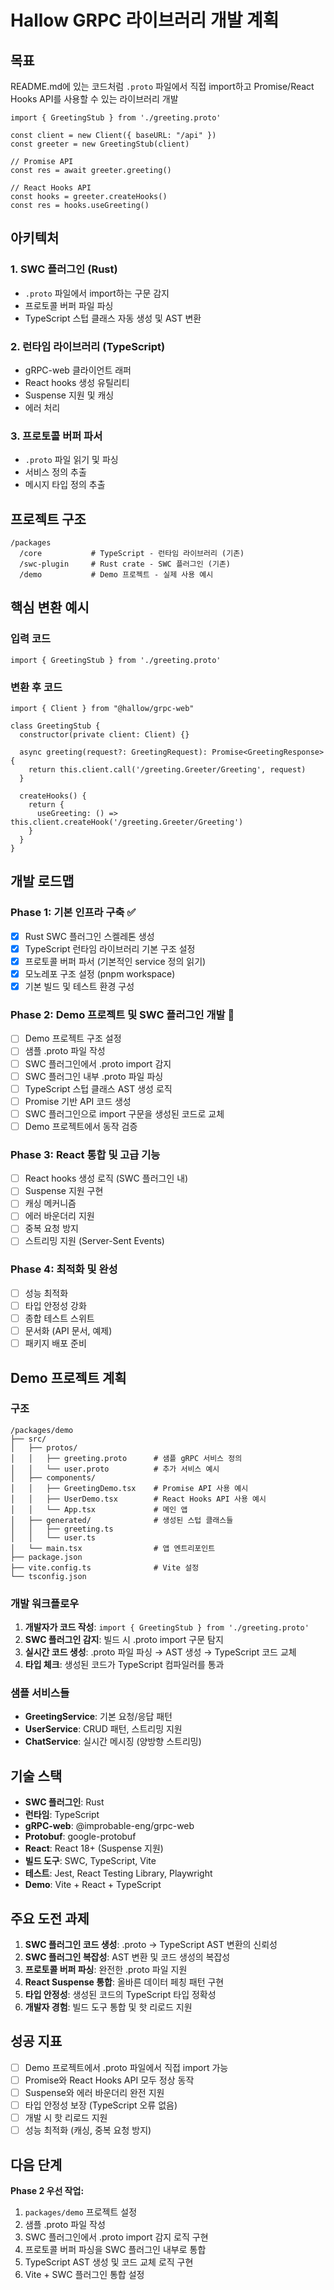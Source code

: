 # Hallow GRPC 라이브러리 개발 계획

## 목표

README.md에 있는 코드처럼 `.proto` 파일에서 직접 import하고 Promise/React Hooks API를 사용할 수 있는 라이브러리 개발

```tsx
import { GreetingStub } from './greeting.proto'

const client = new Client({ baseURL: "/api" })
const greeter = new GreetingStub(client)

// Promise API
const res = await greeter.greeting()

// React Hooks API
const hooks = greeter.createHooks()
const res = hooks.useGreeting()
```

## 아키텍처

### 1. SWC 플러그인 (Rust)
- `.proto` 파일에서 import하는 구문 감지
- 프로토콜 버퍼 파일 파싱
- TypeScript 스텁 클래스 자동 생성 및 AST 변환

### 2. 런타임 라이브러리 (TypeScript)
- gRPC-web 클라이언트 래퍼
- React hooks 생성 유틸리티  
- Suspense 지원 및 캐싱
- 에러 처리

### 3. 프로토콜 버퍼 파서
- `.proto` 파일 읽기 및 파싱
- 서비스 정의 추출
- 메시지 타입 정의 추출

## 프로젝트 구조

```
/packages
  /core           # TypeScript - 런타임 라이브러리 (기존)
  /swc-plugin     # Rust crate - SWC 플러그인 (기존)
  /demo           # Demo 프로젝트 - 실제 사용 예시
```

## 핵심 변환 예시

### 입력 코드
```tsx
import { GreetingStub } from './greeting.proto'
```

### 변환 후 코드
```tsx
import { Client } from "@hallow/grpc-web"

class GreetingStub {
  constructor(private client: Client) {}
  
  async greeting(request?: GreetingRequest): Promise<GreetingResponse> {
    return this.client.call('/greeting.Greeter/Greeting', request)
  }
  
  createHooks() {
    return {
      useGreeting: () => this.client.createHook('/greeting.Greeter/Greeting')
    }
  }
}
```

## 개발 로드맵

### Phase 1: 기본 인프라 구축 ✅
- [x] Rust SWC 플러그인 스켈레톤 생성
- [x] TypeScript 런타임 라이브러리 기본 구조 설정
- [x] 프로토콜 버퍼 파서 (기본적인 service 정의 읽기)
- [x] 모노레포 구조 설정 (pnpm workspace)
- [x] 기본 빌드 및 테스트 환경 구성

### Phase 2: Demo 프로젝트 및 SWC 플러그인 개발 🚀
- [ ] Demo 프로젝트 구조 설정
- [ ] 샘플 .proto 파일 작성
- [ ] SWC 플러그인에서 .proto import 감지
- [ ] SWC 플러그인 내부 .proto 파일 파싱
- [ ] TypeScript 스텁 클래스 AST 생성 로직
- [ ] Promise 기반 API 코드 생성
- [ ] SWC 플러그인으로 import 구문을 생성된 코드로 교체
- [ ] Demo 프로젝트에서 동작 검증

### Phase 3: React 통합 및 고급 기능
- [ ] React hooks 생성 로직 (SWC 플러그인 내)
- [ ] Suspense 지원 구현
- [ ] 캐싱 메커니즘
- [ ] 에러 바운더리 지원  
- [ ] 중복 요청 방지
- [ ] 스트리밍 지원 (Server-Sent Events)

### Phase 4: 최적화 및 완성
- [ ] 성능 최적화
- [ ] 타입 안정성 강화
- [ ] 종합 테스트 스위트
- [ ] 문서화 (API 문서, 예제)
- [ ] 패키지 배포 준비

## Demo 프로젝트 계획

### 구조
```
/packages/demo
├── src/
│   ├── protos/
│   │   ├── greeting.proto      # 샘플 gRPC 서비스 정의
│   │   └── user.proto          # 추가 서비스 예시
│   ├── components/
│   │   ├── GreetingDemo.tsx    # Promise API 사용 예시
│   │   ├── UserDemo.tsx        # React Hooks API 사용 예시
│   │   └── App.tsx             # 메인 앱
│   ├── generated/              # 생성된 스텁 클래스들
│   │   ├── greeting.ts
│   │   └── user.ts
│   └── main.tsx                # 앱 엔트리포인트
├── package.json
├── vite.config.ts              # Vite 설정
└── tsconfig.json
```

### 개발 워크플로우
1. **개발자가 코드 작성**: `import { GreetingStub } from './greeting.proto'`
2. **SWC 플러그인 감지**: 빌드 시 .proto import 구문 탐지
3. **실시간 코드 생성**: .proto 파일 파싱 → AST 생성 → TypeScript 코드 교체
4. **타입 체크**: 생성된 코드가 TypeScript 컴파일러를 통과

### 샘플 서비스들
- **GreetingService**: 기본 요청/응답 패턴
- **UserService**: CRUD 패턴, 스트리밍 지원
- **ChatService**: 실시간 메시징 (양방향 스트리밍)

## 기술 스택

- **SWC 플러그인**: Rust
- **런타임**: TypeScript
- **gRPC-web**: @improbable-eng/grpc-web
- **Protobuf**: google-protobuf
- **React**: React 18+ (Suspense 지원)
- **빌드 도구**: SWC, TypeScript, Vite
- **테스트**: Jest, React Testing Library, Playwright
- **Demo**: Vite + React + TypeScript

## 주요 도전 과제

1. **SWC 플러그인 코드 생성**: .proto → TypeScript AST 변환의 신뢰성
2. **SWC 플러그인 복잡성**: AST 변환 및 코드 생성의 복잡성
3. **프로토콜 버퍼 파싱**: 완전한 .proto 파일 지원
4. **React Suspense 통합**: 올바른 데이터 페칭 패턴 구현
5. **타입 안정성**: 생성된 코드의 TypeScript 타입 정확성
6. **개발자 경험**: 빌드 도구 통합 및 핫 리로드 지원

## 성공 지표

- [ ] Demo 프로젝트에서 .proto 파일에서 직접 import 가능
- [ ] Promise와 React Hooks API 모두 정상 동작
- [ ] Suspense와 에러 바운더리 완전 지원
- [ ] 타입 안정성 보장 (TypeScript 오류 없음)
- [ ] 개발 시 핫 리로드 지원
- [ ] 성능 최적화 (캐싱, 중복 요청 방지)

## 다음 단계

**Phase 2 우선 작업:**
1. `packages/demo` 프로젝트 설정
2. 샘플 .proto 파일 작성
3. SWC 플러그인에서 .proto import 감지 로직 구현
4. 프로토콜 버퍼 파싱을 SWC 플러그인 내부로 통합
5. TypeScript AST 생성 및 코드 교체 로직 구현
6. Vite + SWC 플러그인 통합 설정